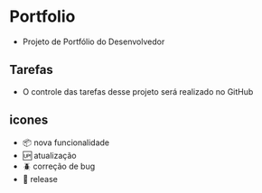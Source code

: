 # Portfolio

- Projeto de Portfólio do Desenvolvedor

## Tarefas

- O controle das tarefas desse projeto será realizado no GitHub

## icones

- :package: nova funcionalidade </br>
- :up: atualização </br>
- :beetle: correção de bug</br>
- :checkered_flag: release</br>
